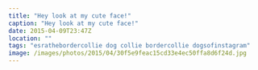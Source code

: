 ```yaml
---
title: "Hey look at my cute face!"
caption: "Hey look at my cute face!"
date: 2015-04-09T23:47Z
location: ""
tags: "esrathebordercollie dog collie bordercollie dogsofinstagram"
image: /images/photos/2015/04/30f5e9feac15cd33e4ec50ffa8d6f24d.jpg
---
```

